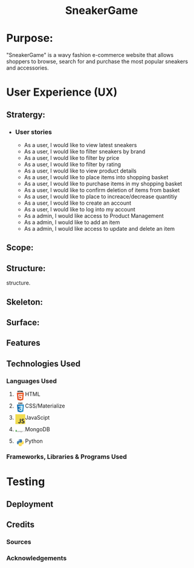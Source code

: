 
  <h1 align="center">SneakerGame</h1>

# Purpose:
"SneakerGame" is a wavy fashion e-commerce website that allows shoppers to browse, search for and purchase the most popular sneakers and accessories.
# User Experience (UX)
## Stratergy: 

-	### User stories
	-	As a user, I would like to view latest sneakers
	-	As a user, I would like to filter sneakers by brand 
	-	As a user, I would like to filter by price
	-	As a user, I would like to filter by rating 
	-	As a user, I would like to view product details
	-	As a user, I would like to place items into shopping basket
	-	As a user, I would like to purchase items in my shopping basket
	-	As a user, I would like to confirm deletion of items from basket
	-	As a user, I would like to place to increace/decrease quantitiy 
	-	As a user, I would like to create an account
	-	As a user, I would like to log into my account
	-	As a admin, I would like access to Product Management 
	-	As a admin, I would like to add an item
	-	As a admin, I would like access to update and delete an item

## Scope:


## Structure:
structure. 

## Skeleton:


## Surface:


## Features


## Technologies Used

### Languages Used
 1. HTML <img align="left" alt="HTML5" width="26px" src="https://raw.githubusercontent.com/github/explore/80688e429a7d4ef2fca1e82350fe8e3517d3494d/topics/html/html.png" />
 2. CSS/Materialize <img align="left" alt="CSS3" width="26px" src="https://raw.githubusercontent.com/github/explore/80688e429a7d4ef2fca1e82350fe8e3517d3494d/topics/css/css.png" />

 3. <img align="left" alt="JavaScript" width="26px" src="https://raw.githubusercontent.com/github/explore/80688e429a7d4ef2fca1e82350fe8e3517d3494d/topics/javascript/javascript.png" /> JavaScipt
 4.   <img align="left" alt="MongoDV" width="26px" src="https://raw.githubusercontent.com/github/explore/80688e429a7d4ef2fca1e82350fe8e3517d3494d/topics/mongodb/mongodb.png" /> MongoDB
 5.   <img align="left" alt="MongoDV" width="26px" src="https://raw.githubusercontent.com/github/explore/80688e429a7d4ef2fca1e82350fe8e3517d3494d/topics/python/python.png" /> Python
 

### Frameworks, Libraries & Programs Used



# Testing




## Deployment




## Credits

### Sources 


### Acknowledgements

